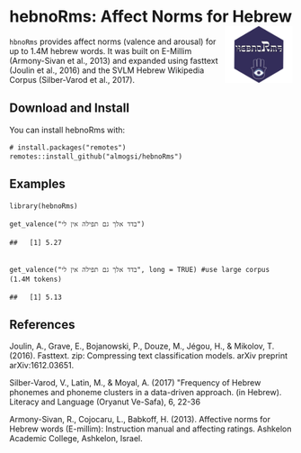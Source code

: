# hebnoRms: Affect Norms for Hebrew <img src="man/figures/logo.png" align="right" width="120" />

`hbnoRms` provides affect norms (valence and arousal) for up to 1.4M hebrew words.
It was built on E-Millim (Armony-Sivan et al., 2013) and expanded using fasttext (Joulin et al., 2016) and the SVLM Hebrew Wikipedia Corpus (Silber-Varod et al., 2017).

Download and Install
--------------------

You can install hebnoRms with:

    # install.packages("remotes")
    remotes::install_github("almogsi/hebnoRms")

Examples
--------

    library(hebnoRms)

    get_valence("בדד אלך גם תפילה אין לי")

    ##   [1] 5.27  
     

    get_valence("בדד אלך גם תפילה אין לי", long = TRUE) #use large corpus (1.4M tokens)

    ##   [1] 5.13       	
    

    
References
----------

Joulin, A., Grave, E., Bojanowski, P., Douze, M., Jégou, H., & Mikolov, T. (2016). Fasttext. zip: Compressing text classification models. arXiv preprint arXiv:1612.03651.

Silber-Varod, V., Latin, M., & Moyal, A. (2017) "Frequency of Hebrew phonemes and phoneme clusters in a data-driven approach. (in Hebrew). Literacy and Language (Oryanut Ve-Safa), 6, 22-36

Armony-Sivan, R., Cojocaru, L., Babkoff, H. (2013). Affective norms for Hebrew words
(E-millim): Instruction manual and affecting ratings. Ashkelon Academic College,
Ashkelon, Israel.


